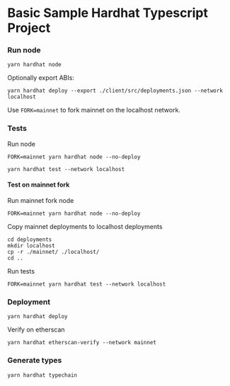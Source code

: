 # Basic Sample Hardhat Typescript Project

### Run node

```
yarn hardhat node
```

Optionally export ABIs:

```
yarn hardhat deploy --export ./client/src/deployments.json --network localhost
```

Use `FORK=mainnet` to fork mainnet on the localhost network.

### Tests

Run node

```
FORK=mainnet yarn hardhat node --no-deploy
```

```
yarn hardhat test --network localhost
```

#### Test on mainnet fork

Run mainnet fork node

```
FORK=mainnet yarn hardhat node --no-deploy
```

Copy mainnet deployments to localhost deployments

```
cd deployments
mkdir localhost
cp -r ./mainnet/ ./localhost/
cd ..
```

Run tests

```
FORK=mainnet yarn hardhat test --network localhost
```

### Deployment

```
yarn hardhat deploy
```

Verify on etherscan

```
yarn hardhat etherscan-verify --network mainnet
```

### Generate types

```
yarn hardhat typechain
```

